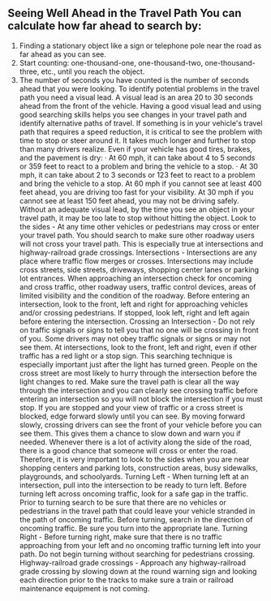 ## Seeing Well Ahead in the Travel Path You can calculate how far ahead to search by:
1. Finding a stationary object like a sign or telephone pole near the road as far ahead as you can see.
2. Start counting: one-thousand-one, one-thousand-two, one-thousand-three, etc., until you reach the object.
3. The number of seconds you have counted is the number of seconds ahead that you were looking.
To identify potential problems in the travel path you need a visual lead. A visual lead is an area 20 to 30 seconds ahead from the front of the vehicle. Having a good visual lead and using good searching skills helps you see changes in your travel path and identify alternative paths of travel. If something is in your vehicle's travel path that requires a speed reduction, it is critical to see the problem with time to stop or steer around it.
It takes much longer and further to stop than many drivers realize. Even if your vehicle has good tires, brakes, and the pavement is dry:
· At 60 mph, it can take about 4 to 5 seconds or 359 feet to react to a problem and bring the vehicle to a stop.
· At 30 mph, it can take about 2 to 3 seconds or 123 feet to react to a problem and bring the vehicle to a stop.
At 60 mph if you cannot see at least 400 feet ahead, you are driving too fast for your visibility. At 30 mph if you cannot see at least 150 feet ahead, you may not be driving safely. Without an adequate visual lead, by the time you see an object in your travel path, it may be too late to stop without hitting the object.
Look to the sides - At any time other vehicles or pedestrians may cross or enter your travel path. You should search to make sure other roadway users will not cross your travel path. This is especially true at intersections and highway-railroad grade crossings.
Intersections - Intersections are any place where traffic flow merges or crosses. Intersections may include cross streets, side streets, driveways, shopping center lanes or parking lot entrances. When approaching an intersection check for oncoming and cross traffic, other roadway users, traffic control devices, areas of limited visibility and the condition of the roadway. Before entering an intersection, look to the front, left and right for approaching vehicles and/or crossing pedestrians. If stopped, look left, right and left again before entering the intersection. Crossing an Intersection - Do not rely on traffic signals or signs to tell you that no one will be crossing in front of you. Some drivers may not obey traffic signals or signs or may not see them. At
intersections, look to the front, left and right, even if other traffic has a red light or a stop sign. This searching technique is especially important just after the light has turned green. People on the cross street are most likely to hurry through the intersection before the light changes to red. Make sure the travel path is clear all the way through the intersection and you can clearly see crossing traffic before entering an intersection so you will not block the intersection if you must stop. If you are stopped and your view of traffic or a cross street is blocked, edge forward slowly until you can see. By moving forward slowly, crossing drivers can see the front of your vehicle before you can see them. This gives them a chance to slow down and warn you if needed.
Whenever there is a lot of activity along the side of the road, there is a good chance that someone will cross or enter the road. Therefore, it is very important to look to the sides when you are near shopping centers and parking lots, construction areas, busy sidewalks, playgrounds, and schoolyards.
Turning Left - When turning left at an intersection, pull into the intersection to be ready to turn left. Before turning left across oncoming traffic, look for a safe gap in the traffic. Prior to turning search to be sure that there are no vehicles or pedestrians in the travel path that could leave your vehicle stranded in the path of oncoming traffic. Before turning, search in the direction of oncoming traffic. Be sure you turn into the appropriate lane.
Turning Right - Before turning right, make sure that there is no traffic approaching from your left and no oncoming traffic turning left into your path. Do not begin turning without searching for pedestrians crossing.
Highway-railroad grade crossings - Approach any highway-railroad grade crossing by slowing down at the round warning sign and looking each direction prior to the tracks to make sure a train or railroad maintenance equipment is not coming.